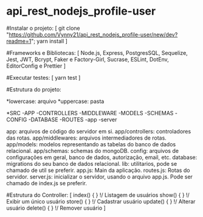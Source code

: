 # api_rest_nodejs_profile-user

#Instalar o projeto:
[
git clone "https://github.com/Vynny21/api_rest_nodejs_profile-user/new/dev?readme=1";
yarn install
]

#Frameworks e Bibliotecas:
[
Node.js, Express, PostgresSQL, Sequelize, Jest, JWT, Bcrypt, Faker e Factory-Girl,
Sucrase, ESLint, DotEnv, EditorConfig e Prettier
]

#Executar testes:
[
yarn test
]

#Estrutura do projeto:

*lowercase: arquivo
*uppercase: pasta

*SRC
  -APP
    -CONTROLLERS
    -MIDDLEWARE
    -MODELS
    -SCHEMAS
  -CONFIG
  -DATABASE
  -ROUTES
  -app
  -server

  app: arquivos de código do servidor em si.
  app/controllers: controladores das rotas.
  app/middlewares: arquivos intermediadores de rotas.
  app/models: modelos representando as tabelas do banco de dados relacional.
  app/schemas: schemas do mongoDB.
  config: arquivos de configurações em geral, banco de dados, autorização, email, etc.
  database: migrations do seu banco de dados relacional.
  lib: utilitarios, pode se chamado de util se preferir.
  app.js: Main da aplicação.
  routes.js: Rotas do servidor.
  server.js: inicializar o servidor, usando o arquivo app.js. Pode ser chamado de index.js se preferir.


#Estrutura do Controller:
[
  index() { } !/ Listagem de usuários
  show() { } !/ Exibir um único usuário
  store() { } !/ Cadastrar usuário
  update() { } !/ Alterar usuário
  delete() { } !/ Remover usuário
]
